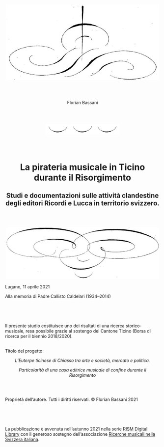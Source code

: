 
<div class="content-container">
<p style="text-align: center"><img src="/media/chapter-00-image1.jpg" alt="" style="max-width: 500px;"/></p>
<br /><br />
<p style="text-align: center">Florian Bassani</p>
<br /><br />
<p style="text-align: center">
	<img src="/media/chapter-00-image2.jpg" alt="" style="max-width: 80px" /><img src="/media/chapter-00-image2.jpg" alt="" style="max-width: 80px" /><img src="/media/chapter-00-image2.jpg" alt="" style="max-width: 80px" />
</p>
<br /><br />
<p style="text-align: center"><h1 style="text-align: center">La pirateria musicale in Ticino durante il Risorgimento</h1></p>

<p style="text-align: center"><h2 style="text-align: center">Studi e documentazioni sulle attività clandestine degli editori Ricordi e Lucca in territorio svizzero.</h2></p>

<br /><br />
<p style="text-align: center"><img src="/media/chapter-00-image3.jpg" alt="" style="max-width: 500px" /></p>


Lugano, 11 aprile 2021


Alla memoria di Padre Callisto Caldelari (1934–2014)

<br /><br /><br />



Il presente studio costituisce uno dei risultati di una ricerca storico-musicale, resa possibile grazie al sostengo del Cantone Ticino (Borsa di ricerca per il biennio 2018/2020).<br />
<br />

Titolo del progetto: 
<p style="text-align: center"><em>L’Euterpe ticinese di Chiasso tra arte e società, mercato e politica.</em></p>
<p style="text-align: center"><em>Particolarità di una casa editrice musicale di confine durante il Risorgimento</em></p>

<br /><br />

Proprietà dell’autore. 
Tutti i diritti riservati. 
© Florian Bassani 2021

<br /><br /><br />

La pubblicazione è avvenuta nell’autunno 2021 nella serie [RISM Digital Library](https://rism.digital/it/publications/d-lib.html) con il generoso sostegno dell’associazione [Ricerche musicali nella Svizzera italiana](http://www.ricercamusica.ch/index.htm).
<!--
<p>The XSL stylesheet for generating the manuscript description page was kindly provided by the <a href="http://www.e-codices.ch" target="_blank">e-codices</a> project.</p>

<div>
	<table border="0" cellspacing="35px" style="margin: 0 auto;text-align:center"><tbody><tr><td align="center">
			<a href="http://www.rism-ch.org" target="_blank"><img src="//raw.githubusercontent.com/tibonilab/inventari-di-napoli/kmb/static/logo-RISM-large-ch.jpg" width="80px" border="0"></a>
		</td><td align="center">
			<a href="http://www.snf.ch/it" target="_blank"><img src="//raw.githubusercontent.com/tibonilab/inventari-di-napoli/kmb/static/SNF_RGB_I_POS.jpg" width="200px" border="0"></a>
		</td></tr></tbody></table>
</div>
-->
</div>
